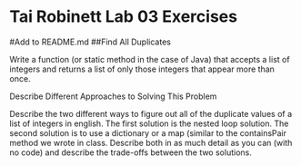 # Tai Robinett Lab 03 Exercises

#Add to README.md
##Find All Duplicates

Write a function (or static method in the case of Java) that accepts a list of integers and returns a list of only those integers that appear more than once.


Describe Different Approaches to Solving This Problem

Describe the two different ways to figure out all of the duplicate values of a list of integers in english. The first solution is the nested loop solution. The second solution is to use a dictionary or a map (similar to the containsPair method we wrote in class. Describe both in as much detail as you can (with no code) and describe the trade-offs between the two solutions.
